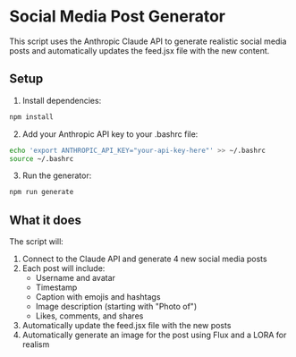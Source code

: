 # Social Media Post Generator

This script uses the Anthropic Claude API to generate realistic social media posts and automatically updates the feed.jsx file with the new content.

## Setup

1. Install dependencies:
```bash
npm install
```

2. Add your Anthropic API key to your .bashrc file:
```bash
echo 'export ANTHROPIC_API_KEY="your-api-key-here"' >> ~/.bashrc
source ~/.bashrc
```

3. Run the generator:
```bash
npm run generate
```

## What it does

The script will:
1. Connect to the Claude API and generate 4 new social media posts
2. Each post will include:
   - Username and avatar
   - Timestamp
   - Caption with emojis and hashtags
   - Image description (starting with "Photo of")
   - Likes, comments, and shares
3. Automatically update the feed.jsx file with the new posts
4. Automatically generate an image for the post using Flux and a LORA for realism


